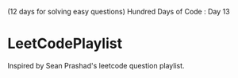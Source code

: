 (12 days for solving easy questions)
Hundred Days of Code : Day 13
# LeetCodePlaylist
Inspired by Sean Prashad's leetcode question playlist.
